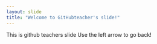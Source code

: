 ```yaml
---
layout: slide
title: "Welcome to GitHubteacher's slide!"
---
```

This is github teachers slide
Use the left arrow to go back!
